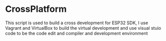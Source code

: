 # CrossPlatform

This script is used to build a cross development for ESP32 SDK, 
I use Vagrant and VirtualBox to build the virtual development  and use visual stuio code to be the code edit and compiler and development environment
